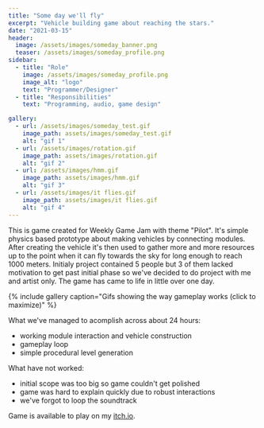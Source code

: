 ```yaml
---
title: "Some day we'll fly"
excerpt: "Vehicle building game about reaching the stars."
date: "2021-03-15"
header:
  image: /assets/images/someday_banner.png
  teaser: /assets/images/someday_profile.png
sidebar:
  - title: "Role"
    image: /assets/images/someday_profile.png
    image_alt: "logo"
    text: "Programmer/Designer"
  - title: "Responsibilities"
    text: "Programming, audio, game design"

gallery:
  - url: /assets/images/someday_test.gif
    image_path: assets/images/someday_test.gif
    alt: "gif 1"
  - url: /assets/images/rotation.gif
    image_path: assets/images/rotation.gif
    alt: "gif 2"
  - url: /assets/images/hmm.gif
    image_path: assets/images/hmm.gif
    alt: "gif 3"
  - url: /assets/images/it flies.gif
    image_path: assets/images/it flies.gif
    alt: "gif 4"
---
```



This is game created for Weekly Game Jam with theme "Pilot". It's simple physics based prototype about making vehicles by connecting modules. After creating the vehicle it's then used to gather more and more resources up to the point when it can fly towards the sky for long enough to reach 1000 meters. Initialy project contained 5 people but 3 of them lacked motivation to get past initial phase so we've decided to do project with me and artist only. The game has came to life in little over one day.

{% include gallery caption="Gifs showing the way gameplay works (click to maximize)" %}


What we've managed to acomplish across about 24 hours:
- working module interaction and vehicle construction
- gameplay loop
- simple procedural level generation

What have not worked:
- initial scope was too big so game couldn't get polished
- game was hard to explain quickly due to robust interactions
- we've forgot to loop the soundtrack

Game is available to play on my [itch.io](https://flushedale.itch.io/some-day-well-fly).